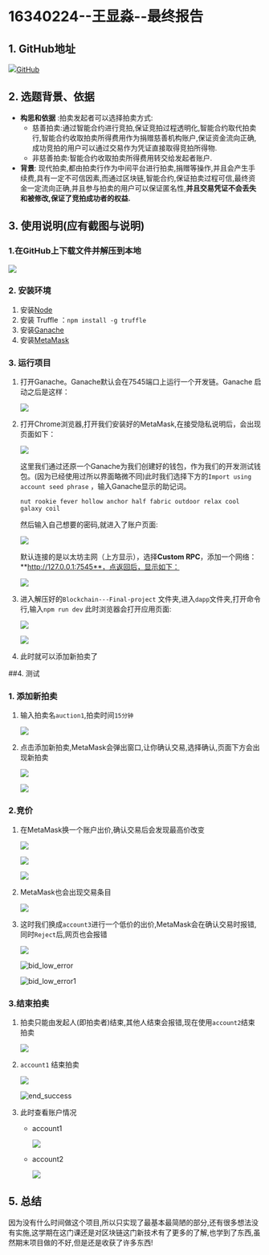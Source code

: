 # 16340224--王显淼--最终报告

## 1. GitHub地址

[![](img/github.png)GitHub](https://github.com/wangxm47/Blockchain---Final-project/) 

## 2. 选题背景、依据

- **构思和依据** :拍卖发起者可以选择拍卖方式:
  - 慈善拍卖:通过智能合约进行竞拍,保证竞拍过程透明化,智能合约取代拍卖行,智能合约收取拍卖所得费用作为捐赠慈善机构账户,保证资金流向正确,成功竞拍的用户可以通过交易作为凭证直接取得竞拍所得物.
  - 非慈善拍卖:智能合约收取拍卖所得费用转交给发起者账户.
- **背景**: 现代拍卖,都由拍卖行作为中间平台进行拍卖,捐赠等操作,并且会产生手续费,具有一定不可信因素,而通过区块链,智能合约,保证拍卖过程可信,最终资金一定流向正确,并且参与拍卖的用户可以保证匿名性,**并且交易凭证不会丢失和被修改,保证了竞拍成功者的权益.**  

## 3. 使用说明(应有截图与说明)

### 1.在GitHub上下载文件并解压到本地

![](img/1.png)

### 2. 安装环境

1. 安装[Node](https://nodejs.org/en/download/)
2. 安装 Truffle ：`npm install -g truffle`
3. 安装[Ganache](http://truffleframework.com/ganache/)
4. 安装[MetaMask](https://metamask.io/) 

### 3. 运行项目

1. 打开Ganache。Ganache默认会在7545端口上运行一个开发链。Ganache 启动之后是这样：

   ![](img/ganache.png)

2. 打开Chrome浏览器,打开我们安装好的MetaMask,在接受隐私说明后，会出现页面如下：

   ![](img/metamask_signup.png)

   这里我们通过还原一个Ganache为我们创建好的钱包，作为我们的开发测试钱包。(因为已经使用过所以界面略微不同)此时我们选择下方的`Import using account seed phrase` ，输入Ganache显示的助记词。

   ```
   nut rookie fever hollow anchor half fabric outdoor relax cool galaxy coil
   ```

   然后输入自己想要的密码,就进入了账户页面:

   ![](img/metamask_login.png)

   默认连接的是以太坊主网（上方显示），选择**Custom RPC**，添加一个网络：**http://127.0.0.1:7545**，点返回后，显示如下：

   ![](img/new_network.png)

3. 进入解压好的`Blockchain---Final-project` 文件夹,进入`dapp`文件夹,打开命令行,输入`npm run dev` 此时浏览器会打开应用页面:

   ![](img/bash.png)

   ![](img/auction.png)  

4. 此时就可以添加新拍卖了

##4. 测试

### 1. 添加新拍卖

1. 输入拍卖名`auction1`,拍卖时间`15分钟` 

   ![](img/add.png)

2. 点击添加新拍卖,MetaMask会弹出窗口,让你确认交易,选择确认,页面下方会出现新拍卖

   ![](img/confirm.png)

   ![](img/add_success.png) 

### 2.竞价

1. 在MetaMask换一个账户出价,确认交易后会发现最高价改变

   ![](img/bid.png)

   ![](img/bid_confirm.png)

   ![](img/bid_success.png)

2. MetaMask也会出现交易条目

   ![](img/bid_success1.png)

3. 这时我们换成`account3`进行一个低价的出价,MetaMask会在确认交易时报错,同时`Reject`后,网页也会报错

   ![](img/bid_low.png)

   ![bid_low_error](img/bid_low_error.png)

   ![bid_low_error1](img/bid_low_error1.png)

### 3.结束拍卖

1. 拍卖只能由发起人(即拍卖者)结束,其他人结束会报错,现在使用`account2`结束拍卖

   ![](img/end_error.png)

2. `account1` 结束拍卖

   ![](img/end_confirm.png)

   ![end_success](img/end_success.png)

3. 此时查看账户情况

   * account1

     ![](img/account1.png)

   * account2

     ![](img/account2.png)

## 5. 总结

因为没有什么时间做这个项目,所以只实现了最基本最简陋的部分,还有很多想法没有实施,这学期在这门课还是对区块链这门新技术有了更多的了解,也学到了东西,虽然期末项目做的不好,但是还是收获了许多东西!